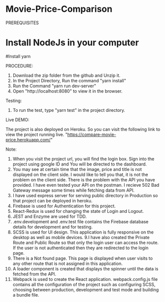 # Movie-Price-Comparison

PREREQUISITES
# Install NodeJs in your computer
#Install yarn

PROCEDURE:

1. Download the zip folder from the github and Unzip it.
2. In the Project Directory, Run the command "yarn install"
3. Run the Command "yarn run dev-server"
4. Open "http://localhost:8080" to view it in the browser.

Testing:

1. To run the test, type "yarn test" in the project directory.

Live DEMO:

The project is also deployed on Heroku. So you can visit the following link to view the project running live.
"https://compare-movie-price.herokuapp.com/"

Note:

1. When you visit the project url, you will find the login box. Sign into the project using google ID and You will be directed to the dashboard.
2. You may see at certain time that the image, price and title is not displayed on the client side. I would like to tell you that, it is not the
problem on the client side. There is the problem with the API you have provided. I have even tested your API on the postman. I recieve 502 Bad Gateway
message some times while fetching data from API.
3. I have used express server for serving public directory in Production so that project can be deployed in heroku.
4. Firebase is used for Authentication for this project.
5. React-Redux is used for changing the state of Login and Logout.
6. JEST and Enzyme are used for TDD.
7. .env.development and .env.test file contains the Firebase database details for development and for testing.
8. SCSS is used for UI design. This application is fully responsive on the desktop as well as mobile devices.
9.I have also created the Private Route and Public Route so that only the login user can access the route. If the user is not authenticated then they are redirected
to the login page.
10. There is a Not found page. This page is displayed when user visits to any other route that is not assigned in this application.
11. A loader component is created that displays the spinner until the data is fetched from the API.
12. Webpack is used to create the React application. webpack.config.js file contains all the configuration of the project such as configuring SCSS, choosing between production, development and test mode and building a bundle file.





